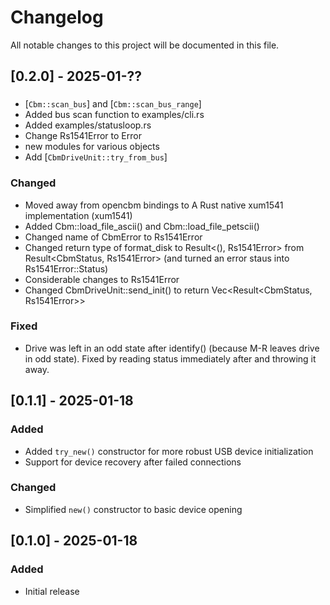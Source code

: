 # Changelog
All notable changes to this project will be documented in this file.

## [0.2.0] - 2025-01-??
###
- [`Cbm::scan_bus`] and [`Cbm::scan_bus_range`]
- Added bus scan function to examples/cli.rs
- Added examples/statusloop.rs
- Change Rs1541Error to Error
- new modules for various objects
- Add [`CbmDriveUnit::try_from_bus`]

### Changed
- Moved away from opencbm bindings to A Rust native xum1541 implementation (xum1541)
- Added Cbm::load_file_ascii() and Cbm::load_file_petscii()
- Changed name of CbmError to Rs1541Error
- Changed return type of format_disk to Result<(), Rs1541Error> from Result<CbmStatus, Rs1541Error> (and turned an error staus into Rs1541Error::Status)
- Considerable changes to Rs1541Error
- Changed CbmDriveUnit::send_init() to return Vec<Result<CbmStatus, Rs1541Error>>

### Fixed
- Drive was left in an odd state after identify() (because M-R leaves drive in odd state).  Fixed by reading status immediately after and throwing it away.

## [0.1.1] - 2025-01-18
### Added
- Added `try_new()` constructor for more robust USB device initialization
- Support for device recovery after failed connections

### Changed
- Simplified `new()` constructor to basic device opening

## [0.1.0] - 2025-01-18
### Added
- Initial release
